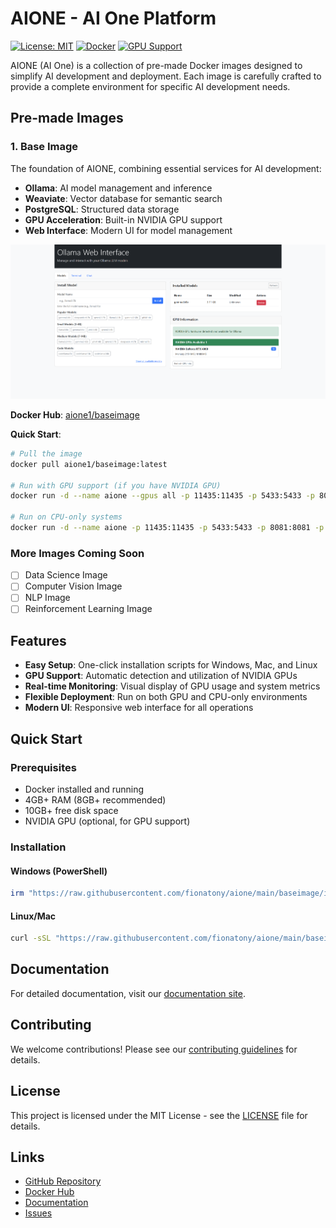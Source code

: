 # AIONE - AI One Platform

[![License: MIT](https://img.shields.io/badge/License-MIT-blue.svg)](https://opensource.org/licenses/MIT)
[![Docker](https://img.shields.io/badge/Docker-Ready-blue)](https://www.docker.com/)
[![GPU Support](https://img.shields.io/badge/GPU-Accelerated-green)](https://github.com/NVIDIA/nvidia-container-toolkit)

AIONE (AI One) is a collection of pre-made Docker images designed to simplify AI development and deployment. Each image is carefully crafted to provide a complete environment for specific AI development needs.

## Pre-made Images

### 1. Base Image
The foundation of AIONE, combining essential services for AI development:

- **Ollama**: AI model management and inference
- **Weaviate**: Vector database for semantic search
- **PostgreSQL**: Structured data storage
- **GPU Acceleration**: Built-in NVIDIA GPU support
- **Web Interface**: Modern UI for model management

![Models Management Interface](baseimage/images/models_tab.png)

**Docker Hub**: [aione1/baseimage](https://hub.docker.com/r/aione1/baseimage)

**Quick Start**:
```bash
# Pull the image
docker pull aione1/baseimage:latest

# Run with GPU support (if you have NVIDIA GPU)
docker run -d --name aione --gpus all -p 11435:11435 -p 5433:5433 -p 8081:8081 -p 7071:7071 aione1/baseimage:latest

# Run on CPU-only systems
docker run -d --name aione -p 11435:11435 -p 5433:5433 -p 8081:8081 -p 7071:7071 aione1/baseimage:latest
```

### More Images Coming Soon
- [ ] Data Science Image
- [ ] Computer Vision Image
- [ ] NLP Image
- [ ] Reinforcement Learning Image

## Features

- **Easy Setup**: One-click installation scripts for Windows, Mac, and Linux
- **GPU Support**: Automatic detection and utilization of NVIDIA GPUs
- **Real-time Monitoring**: Visual display of GPU usage and system metrics
- **Flexible Deployment**: Run on both GPU and CPU-only environments
- **Modern UI**: Responsive web interface for all operations

## Quick Start

### Prerequisites
- Docker installed and running
- 4GB+ RAM (8GB+ recommended)
- 10GB+ free disk space
- NVIDIA GPU (optional, for GPU support)

### Installation

#### Windows (PowerShell)
```powershell
irm "https://raw.githubusercontent.com/fionatony/aione/main/baseimage/install.ps1" | iex
```

#### Linux/Mac
```bash
curl -sSL "https://raw.githubusercontent.com/fionatony/aione/main/baseimage/install.sh" | bash
```

## Documentation

For detailed documentation, visit our [documentation site](https://github.com/fionatony/aione/tree/main/docs).

## Contributing

We welcome contributions! Please see our [contributing guidelines](CONTRIBUTING.md) for details.

## License

This project is licensed under the MIT License - see the [LICENSE](LICENSE) file for details.

## Links

- [GitHub Repository](https://github.com/fionatony/aione)
- [Docker Hub](https://hub.docker.com/r/aione)
- [Documentation](https://github.com/fionatony/aione/tree/main/docs)
- [Issues](https://github.com/fionatony/aione/issues) 